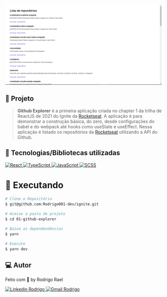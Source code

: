 ![github-explorer-image](https://github.com/Rodrigo001-dev/ignite/blob/main/reactjs/aulas/01-github-explorer/.github/github-explorer.png)

## :page_with_curl: Projeto

> <b>Github Explorer</b> é a primeira aplicação criada no chapter 1 da trilha de ReactJS de 2021 do Ignite da [Rocketseat](https://github.com/Rocketseat). A aplicação é para demonstrar a construção básica, do zero, desde configurações do babel e do webpack até hooks como useState e useEffect. Nessa aplicação é listado os repositórios da [Rocketseat](https://github.com/Rocketseat) utilizando a API do Github.

## 🚀 Tecnologias/Bibliotecas utilizadas

<a href="https://pt-br.reactjs.org/" target="_blank"> <img src="https://img.shields.io/badge/-ReactJS-61DAFB?style=flat-square&logo=React&logoColor=white" alt="React"> </a>
<a href="https://www.typescriptlang.org/" target="_blank"> <img src="https://img.shields.io/badge/-TypeScript-3178C6?style=flat-square&logo=TypeScript&logoColor=white" alt="TypeScript"> </a>
<a href="https://www.javascript.com/" target="_blank"> <img src="https://img.shields.io/badge/-JavaScript-yellow?style=flat-square&logo=Javascript&logoColor=white" alt="JavaScript"> </a>
<a href="https://sass-lang.com/guide" target="_blank"> <img src="https://img.shields.io/badge/-Scss-pink?style=flat-square&logo=sass&logoColor=white" alt="SCSS"> </a>

# :construction_worker: Executando

```bash
# Clone o Repositório
$ git@github.com:Rodrigo001-dev/ignite.git
```

```bash
# Acesse a pasta do projeto
$ cd 01-github-explorer
```

```bash
# Baixe as dependendências
$ yarn
```

```bash
# Execute
$ yarn dev
```

## 💻 Autor

Feito com 💜 by Rodrigo Rael

<a href="https://www.linkedin.com/in/rodrigo-rael-a7a4b51a9/" target="_blank"> <img src="https://img.shields.io/badge/-RodrigoRael-blue?style=flat-square&logo=Linkedin&logoColor=white&link=https" alt="Linkedin Rodrigo"> </a>
<a href="https://img.shields.io/badge/-rodrigorael53@gmail.com-c14438?style=flat-square&logo=Gmail&logoColor=white&link=mailto:rodrigorael53@gmail.com" target="_blank"> <img src="https://img.shields.io/badge/-rodrigorael53@gmail.com-c14438?style=flat-square&logo=Gmail&logoColor=white&link=mailto:rodrigorael53@gmail.com" alt="Gmail Rodrigo"> </a>
